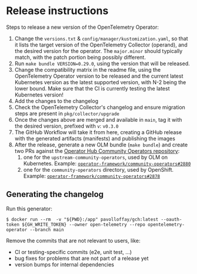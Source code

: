 # Release instructions

Steps to release a new version of the OpenTelemetry Operator:

1. Change the `versions.txt` & `config/manager/kustomization.yaml`, so that it lists the target version of the OpenTelemetry Collector (operand), and the desired version for the operator. The `major.minor` should typically match, with the patch portion being possibly different.
1. Run `make bundle VERSION=0.29.0`, using the version that will be released.
1. Change the compatibility matrix in the readme file, using the OpenTelemetry Operator version to be released and the current latest Kubernetes version as the latest supported version, with N-2 being the lower bound. Make sure that the CI is currently testing the latest Kubernetes version!
1. Add the changes to the changelog
1. Check the OpenTelemetry Collector's changelog and ensure migration steps are present in `pkg/collector/upgrade`
1. Once the changes above are merged and available in `main`, tag it with the desired version, prefixed with `v`: `v0.3.0`
1. The GitHub Workflow will take it from here, creating a GitHub release with the generated artifacts (manifests) and publishing the images
1. After the release, generate a new OLM bundle (`make bundle`) and create two PRs against the [Operator Hub Community Operators repository](https://github.com/operator-framework/community-operators):
   1. one for the `upstream-community-operators`, used by OLM on Kubernetes. Example: [`operator-framework/community-operators#2880`](operator-framework/community-operators/pull/2880)
   1. one for the `community-operators` directory, used by OpenShift. Example: [`operator-framework/community-operators#2878`](operator-framework/community-operators/pull/2878)

## Generating the changelog

Run this generator:
```console
$ docker run --rm  -v "${PWD}:/app" pavolloffay/gch:latest --oauth-token ${GH_WRITE_TOKEN} --owner open-telemetry --repo opentelemetry-operator --branch main
```

Remove the commits that are not relevant to users, like:
* CI or testing-specific commits (e2e, unit test, ...)
* bug fixes for problems that are not part of a release yet
* version bumps for internal dependencies
